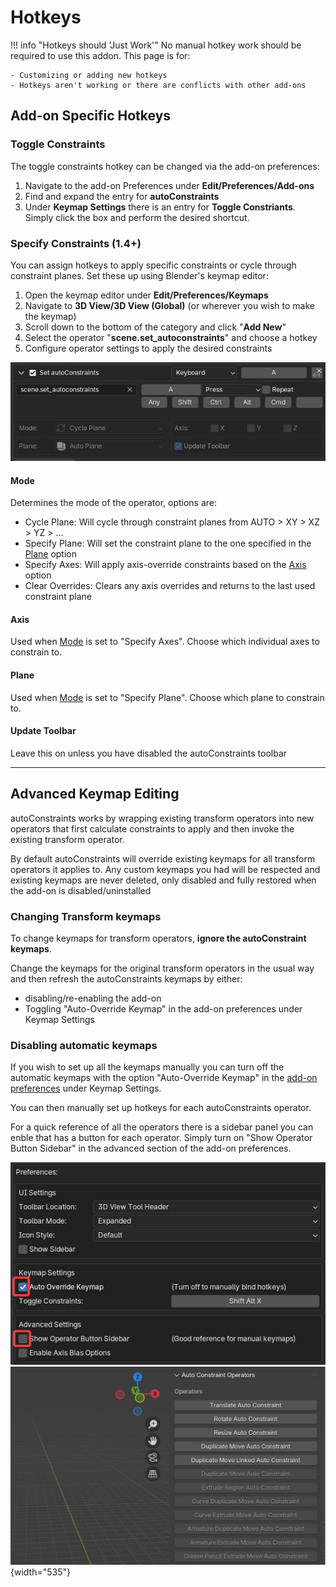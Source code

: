 # Hotkeys
!!! info "Hotkeys should 'Just Work'"
    No manual hotkey work should be required to use this addon. This page is for:
    
    - Customizing or adding new hotkeys
    - Hotkeys aren't working or there are conflicts with other add-ons

## Add-on Specific Hotkeys
### Toggle Constraints
The toggle constraints hotkey can be changed via the add-on preferences:

1. Navigate to the add-on Preferences under **Edit/Preferences/Add-ons**
2. Find and expand the entry for **autoConstraints**
3. Under **Keymap Settings** there is an entry for **Toggle Constriants**. Simply click the box and perform the desired shortcut.

### Specify Constraints (1.4+)
You can assign hotkeys to apply specific constraints or cycle through constraint planes. Set these up using Blender's keymap editor:

1. Open the keymap editor under **Edit/Preferences/Keymaps**
2. Navigate to **3D View/3D View (Global)** (or wherever you wish to make the keymap)
3. Scroll down to the bottom of the category and click "**Add New**"
4. Select the operator "**scene.set_autoconstraints**" and choose a hotkey
5. Configure operator settings to apply the desired constraints

![](assets/custom_hotkey1.png)
#### Mode
Determines the mode of the operator, options are:

- Cycle Plane: Will cycle through constraint planes from AUTO > XY > XZ > YZ > ...
- Specify Plane: Will set the constraint plane to the one specified in the [Plane](#plane) option
- Specify Axes: Will apply axis-override constraints based on the [Axis](#axis) option
- Clear Overrides: Clears any axis overrides and returns to the last used constraint plane

#### Axis
Used when [Mode](#mode) is set to "Specify Axes". Choose which individual axes to constrain to.

#### Plane
Used when [Mode](#mode) is set to "Specify Plane". Choose which plane to constrain to.

#### Update Toolbar
Leave this on unless you have disabled the autoConstraints toolbar

----
## Advanced Keymap Editing

autoConstraints works by wrapping existing transform operators into new operators that first calculate constraints to apply and then invoke the existing transform operator.

By default autoConstraints will override existing keymaps for all transform operators it applies to. Any custom keymaps you had will be respected and existing keymaps are never deleted, only disabled and fully restored when the add-on is disabled/uninstalled

### Changing Transform keymaps

To change keymaps for transform operators, **ignore the autoConstraint keymaps**.

Change the keymaps for the original transform operators in the usual way and then refresh the autoConstraints keymaps by either:

- disabling/re-enabling the add-on
- Toggling "Auto-Override Keymap" in the add-on preferences under Keymap Settings

### Disabling automatic keymaps
If you wish to set up all the keymaps manually you can turn off the automatic keymaps with the option "Auto-Override Keymap" in the [add-on preferences](preferences.md#keymap-settings) under Keymap Settings.

You can then manually set up hotkeys for each autoConstraints operator.

For a quick reference of all the operators there is a sidebar panel you can enble that has a button for each operator. Simply turn on "Show Operator Button Sidebar" in the advanced section of the add-on preferences.

![Manual Keymap](assets/manual_keymap.webp)
![Operator Sidepanel](assets/operator_sidebar.png){width="535"}